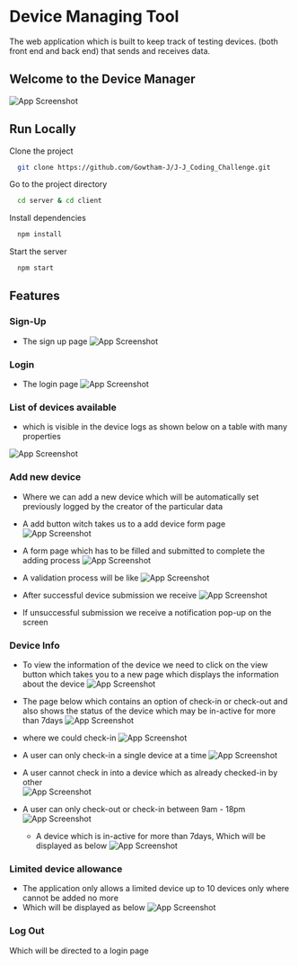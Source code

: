 # Device Managing Tool

The web application which is built to keep track of testing devices. (both front end and back end) that sends and receives data.

## Welcome to the Device Manager

![App Screenshot](client/src/assets/screenshots/screenshot_1.png)

## Run Locally

Clone the project

```bash
  git clone https://github.com/Gowtham-J/J-J_Coding_Challenge.git
```

Go to the project directory

```bash
  cd server & cd client
```

Install dependencies

```bash
  npm install
```

Start the server

```bash
  npm start
```

## Features

### Sign-Up

- The sign up page
  ![App Screenshot](client/src/assets/screenshots/signup.png)

### Login

- The login page
  ![App Screenshot](client/src/assets/screenshots/login.png)

### List of devices available

- which is visible in the device logs as shown below on a table with many properties

![App Screenshot](client/src/assets/screenshots/screenshot_2.png)

### Add new device

- Where we can add a new device which will be automatically set previously logged by the creator of the particular data

- A add button witch takes us to a add device form page
  ![App Screenshot](client/src/assets/screenshots/add_button.png)

- A form page which has to be filled and submitted to complete the adding process
  ![App Screenshot](client/src/assets/screenshots/add_form.png)

- A validation process will be like
  ![App Screenshot](client/src/assets/screenshots/validation.png)

- After successful device submission we receive
  ![App Screenshot](client/src/assets/screenshots/regards.png)

- If unsuccessful submission we receive a notification pop-up on the screen

### Device Info

- To view the information of the device we need to click on the view button which takes you to a new page which displays the information about the device
  ![App Screenshot](client/src/assets/screenshots/view.png)

- The page below which contains an option of check-in or check-out and also shows the status of the device which may be in-active for more than 7days
  ![App Screenshot](client/src/assets/screenshots/info.png)

- where we could check-in
  ![App Screenshot](client/src/assets/screenshots/check-in.png)

- A user can only check-in a single device at a time
  ![App Screenshot](client/src/assets/screenshots/cant_check_in_again.png)

- A user cannot check in into a device which as already checked-in by other  
  ![App Screenshot](client/src/assets/screenshots/other_user.png)

- A user can only check-out or check-in between 9am - 18pm
  ![App Screenshot](client/src/assets/screenshots/can't_chech_out.png)

  - A device which is in-active for more than 7days, Which will be displayed as below
    ![App Screenshot](client/src/assets/screenshots/in_active.png)

### Limited device allowance

- The application only allows a limited device up to 10 devices only where cannot be added no more
- Which will be displayed as below
  ![App Screenshot](client/src/assets/screenshots/new_device.png)

### Log Out

Which will be directed to a login page

